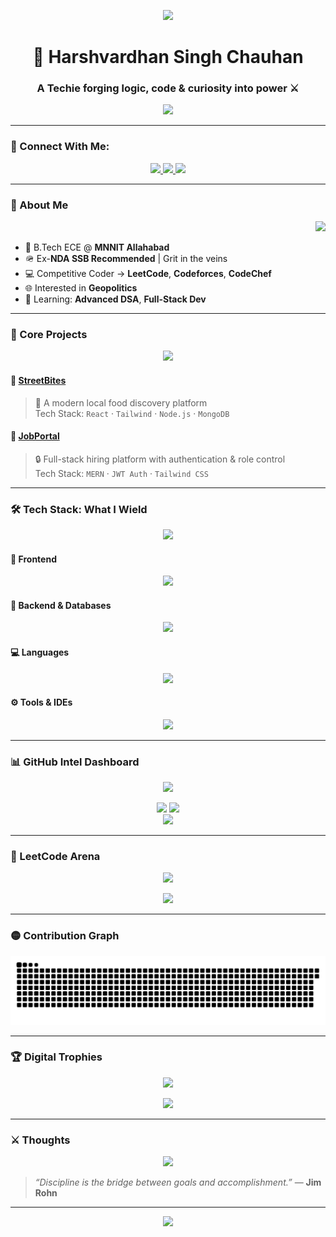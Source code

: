 <!-- TERMINAL TYPING EFFECT -->
<p align="center">
  <img src="https://readme-typing-svg.demolab.com?font=Fira+Code&size=24&pause=1000&center=true&vCenter=true&width=900&lines=Hey%2C+I'm+Harshvardhan+Singh+Chauhan+%F0%9F%91%8B;ECE+%40+MNNIT+Allahabad;Code.+Crack.+Conquer.;Sigma+Mindset+%7C+Techie+Blood+%7C+Discipline+%E2%9A%94%EF%B8%8F" />
</p>

<h1 align="center">🧠 Harshvardhan Singh Chauhan</h1>
<h3 align="center">A Techie forging logic, code & curiosity into power ⚔️</h3>

<p align="center">
  <img src="https://media.tenor.com/qJ5evVs-_uUAAAAC/coding.gif" width="350" />
</p>

---

### 🔗 Connect With Me:
<p align="center">
  <a href="https://linkedin.com/in/harshvardhan singh chauhan" target="_blank">
    <img src="https://img.shields.io/badge/LinkedIn-0A66C2?style=for-the-badge&logo=linkedin&logoColor=white" />
  </a>
  <a href="https://instagram.com/harsherchauhan_18" target="_blank">
    <img src="https://img.shields.io/badge/Instagram-black?style=for-the-badge&logo=instagram&logoColor=white" />
  </a>
  <a href="mailto:harshvardhanchauhan719@gmail.com">
    <img src="https://img.shields.io/badge/Gmail-D14836?style=for-the-badge&logo=gmail&logoColor=white" />
  </a>
</p>

---

### 🧬 About Me
<p align="right">
  <img src="https://media.tenor.com/i0Gslcm_k7sAAAAC/hacking-hacker.gif" width="220" />
</p>

- 🧠 B.Tech ECE @ **MNNIT Allahabad**  
- 🪖 Ex-**NDA SSB Recommended** | Grit in the veins   
- 💻 Competitive Coder → **LeetCode**, **Codeforces**, **CodeChef**  
- 🌐 Interested in **Geopolitics** 
- 🔧 Learning: **Advanced DSA**, **Full-Stack Dev**

---

### 🧱 Core Projects
<p align="center">
  <img src="https://media.tenor.com/5zZAYC4JeJIAAAAC/web-development.gif" width="280" />
</p>

#### 🍔 [StreetBites](https://github.com/harsherchauhan18/streetbites)
> 🚀 A modern local food discovery platform  
Tech Stack: `React` · `Tailwind` · `Node.js` · `MongoDB`

#### 💼 [JobPortal](https://github.com/harsherchauhan18/jobportal)
> 🔒 Full-stack hiring platform with authentication & role control  
Tech Stack: `MERN` · `JWT Auth` · `Tailwind CSS`

---

### 🛠 Tech Stack: What I Wield
<p align="center">
  <img src="https://media.tenor.com/uC0Y6hHbdO0AAAAC/technology-coding.gif" width="200" />
</p>

#### 🧩 Frontend
<p align="center">
  <img src="https://skillicons.dev/icons?i=html,css,js,react,tailwind,redux" />
</p>

#### 🔌 Backend & Databases
<p align="center">
  <img src="https://skillicons.dev/icons?i=nodejs,express,mongodb,postman" />
</p>

#### 💻 Languages
<p align="center">
  <img src="https://skillicons.dev/icons?i=java,python,c" />
</p>

#### ⚙️ Tools & IDEs
<p align="center">
  <img src="https://skillicons.dev/icons?i=git,github,vscode,matlab,photoshop" />
</p>

---

### 📊 GitHub Intel Dashboard
<p align="center">
  <img src="https://media.tenor.com/nDqK0DHZq9sAAAAC/terminal-hack.gif" width="180" />
</p>

<div align="center">
  <img src="https://github-readme-stats.vercel.app/api?username=harsherchauhan18&show_icons=true&theme=tokyonight" width="45%" />
  <img src="https://github-readme-stats.vercel.app/api/top-langs/?username=harsherchauhan18&layout=compact&theme=tokyonight" width="45%" />
</div>

<div align="center">
  <img src="https://github-readme-streak-stats.herokuapp.com?user=harsherchauhan18&theme=tokyonight" />
</div>

---

### 🧠 LeetCode Arena
<p align="center">
  <img src="https://media.tenor.com/ekg-MU_ZaRgAAAAC/leetcode.gif" width="140" />
</p>

<p align="center">
  <img src="https://leetcard.jacoblin.cool/harshvardhan_chauhan18?theme=dark&font=Fira+Code&ext=contest" />
</p>

---

### 🟡 Contribution Graph

<picture>
  <source media="(prefers-color-scheme: dark)" srcset="https://raw.githubusercontent.com/harsherchauhan18/harsherchauhan18/output/github-snake-dark.svg" />
  <source media="(prefers-color-scheme: light)" srcset="https://raw.githubusercontent.com/harsherchauhan18/harsherchauhan18/output/github-snake.svg" />
  <img alt="github contribution grid snake animation" src="https://raw.githubusercontent.com/harsherchauhan18/harsherchauhan18/output/github-snake.svg" />
</picture>


---

### 🏆 Digital Trophies
<p align="center">
  <img src="https://media.tenor.com/cC5zmLTFo4wAAAAC/warrior-code.gif" width="160" />
</p>

<p align="center">
  <img src="https://github-profile-trophy.vercel.app/?username=harsherchauhan18&theme=darkhub&margin-w=15&margin-h=15&no-bg=true" />
</p>

---

### ⚔️ Thoughts
<p align="center">
  <img src="https://media.tenor.com/h-yPL8nYB-sAAAAC/discipline-sigma.gif" width="160" />
</p>

> _“Discipline is the bridge between goals and accomplishment.”_ — **Jim Rohn**

---

<div align="center">
  <img src="https://capsule-render.vercel.app/api?type=waving&color=0e81ce&height=100&section=footer"/>
</div>
